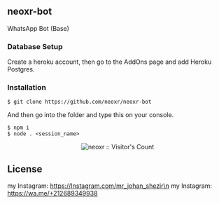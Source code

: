 ## neoxr-bot
WhatsApp Bot (Base)

### Database Setup

Create a heroku account, then go to the AddOns page and add Heroku Postgres.

### Installation

```
$ git clone https://github.com/neoxr/neoxr-bot
```

And then go into the folder and type this on your console.
```
$ npm i
$ node . <session_name>
```

<p align="center"><img src="https://profile-counter.glitch.me/{neoxr}/count.svg" alt="neoxr :: Visitor's Count" /></p>

## License
my Instagram: https://Instagram.com/mr_johan_shezir\n
my Instagram: https://wa.me/+212689349938
